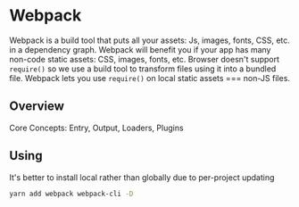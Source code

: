 # Webpack 

Webpack is a build tool that puts all your assets: 
Js, images, fonts, CSS, etc. in a dependency graph. 
Webpack will benefit you if your app has many non-code static 
assets: CSS, images, fonts, etc. 
Browser doesn't support `require()` so we use a build tool to 
transform files using it into a bundled file. 
Webpack lets you use `require()` on local static assets === 
non-JS files. 

## Overview 
Core Concepts: Entry, Output, Loaders, Plugins 

## Using 
It's better to install local rather than globally due to 
per-project updating 
```bash
yarn add webpack webpack-cli -D
```
